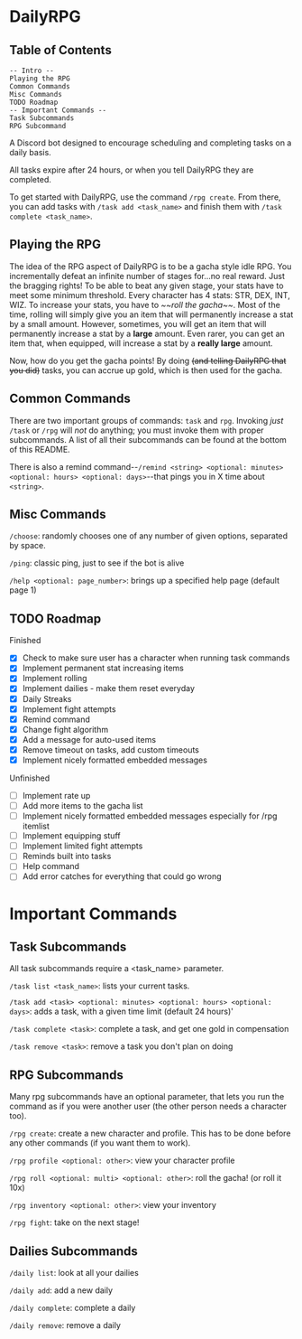 # DailyRPG

## Table of Contents

```
-- Intro --
Playing the RPG
Common Commands
Misc Commands
TODO Roadmap
-- Important Commands --
Task Subcommands
RPG Subcommand
```

A Discord bot designed to encourage scheduling and completing tasks on a daily basis.

All tasks expire after 24 hours, or when you tell DailyRPG they are completed.

To get started with DailyRPG, use the command `/rpg create`. From there, you can add tasks with `/task add <task_name>` and finish them with `/task complete <task_name>`.

## Playing the RPG

The idea of the RPG aspect of DailyRPG is to be a gacha style idle RPG. You incrementally defeat an infinite number of stages for...no real reward. Just the bragging rights! To be able to beat any given stage, your stats have to meet some minimum threshold. Every character has 4 stats: STR, DEX, INT, WIZ. To increase your stats, you have to _\~\~roll the gacha\~\~_. Most of the time, rolling will simply give you an item that will permanently increase a stat by a small amount. However, sometimes, you will get an item that will permanently increase a stat by a **large** amount. Even rarer, you can get an item that, when equipped, will increase a stat by a **really large** amount.

Now, how do you get the gacha points! By doing ~~(and telling DailyRPG that you did)~~ tasks, you can accrue up gold, which is then used for the gacha.

## Common Commands

There are two important groups of commands: `task` and `rpg`. Invoking _just_ `/task` or `/rpg` will _not_ do anything; you must invoke them with proper subcommands. A list of all their subcommands can be found at the bottom of this README. 

There is also a remind command--`/remind <string> <optional: minutes> <optional: hours> <optional: days>`--that pings you in X time about `<string>`.

## Misc Commands

`/choose`: randomly chooses one of any number of given options, separated by space.

`/ping`: classic ping, just to see if the bot is alive

`/help <optional: page_number>`: brings up a specified help page (default page 1)

## TODO Roadmap

Finished
- [x] Check to make sure user has a character when running task commands
- [x] Implement permanent stat increasing items
- [x] Implement rolling
- [x] Implement dailies - make them reset everyday
- [x] Daily Streaks
- [x] Implement fight attempts
- [x] Remind command
- [x] Change fight algorithm
- [x] Add a message for auto-used items
- [x] Remove timeout on tasks, add custom timeouts
- [x] Implement nicely formatted embedded messages

Unfinished
- [ ] Implement rate up
- [ ] Add more items to the gacha list
- [ ] Implement nicely formatted embedded messages especially for /rpg itemlist
- [ ] Implement equipping stuff
- [ ] Implement limited fight attempts
- [ ] Reminds built into tasks
- [ ] Help command
- [ ] Add error catches for everything that could go wrong

# Important Commands

## Task Subcommands

All task subcommands require a <task_name> parameter.

`/task list <task_name>`: lists your current tasks.

`/task add <task> <optional: minutes> <optional: hours> <optional: days>`: adds a task, with a given time limit (default 24 hours)'

`/task complete <task>`: complete a task, and get one gold in compensation

`/task remove <task>`: remove a task you don't plan on doing

## RPG Subcommands

Many rpg subcommands have an optional <other> parameter, that lets you run the command as if you were another user (the other person needs a character too).

`/rpg create`: create a new character and profile. This has to be done before any other commands (if you want them to work).

`/rpg profile <optional: other>`: view your character profile

`/rpg roll <optional: multi> <optional: other>`: roll the gacha! (or roll it 10x)

`/rpg inventory <optional: other>`: view your inventory

`/rpg fight`: take on the next stage!

## Dailies Subcommands

`/daily list`: look at all your dailies

`/daily add`: add a new daily

`/daily complete`: complete a daily

`/daily remove`: remove a daily
